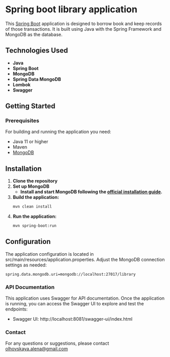 # Spring boot library application

This [Spring Boot](http://projects.spring.io/spring-boot/) application is designed to borrow book and keep records of those transactions. It is built using Java with the Spring Framework and MongoDB as the database. 

## Technologies Used

- **Java**
- **Spring Boot**
- **MongoDB**
- **Spring Data MongoDB**
- **Lombok**
- **Swagger**


## Getting Started

### Prerequisites
For building and running the application you need:

- Java 11 or higher
- Maven
- [MongoDB](https://www.mongodb.com/try/download/community) 

## Installation

1. **Clone the repository** 
2. **Set up MongoDB**
    - **Install and start MongoDB following the [official installation guide](https://www.mongodb.com/docs/manual/installation/).**
3. **Build the application:**
    ```Bash
   mvn clean install
   ```
4. **Run the application:**
    ```Bash 
   mvn spring-boot:run
   ```
## Configuration
The application configuration is located in src/main/resources/application.properties. Adjust the MongoDB connection settings as needed:
```properties
spring.data.mongodb.uri=mongodb://localhost:27017/library
```



### API Documentation
This application uses Swagger for API documentation. Once the application is running, you can access the Swagger UI to explore and test the endpoints:
- Swagger UI: http://localhost:8081/swagger-ui/index.html

### Contact

For any questions or suggestions, please contact [olhovskaya.alena@gmail.com](olhovskaya.alena@gmail.com)